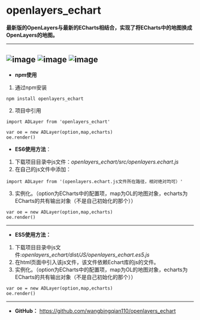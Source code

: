 # openlayers_echart
**最新版的OpenLayers与最新的ECharts相结合，实现了将ECharts中的地图换成OpenLayers的地图。**

---
![image](https://raw.githubusercontent.com/wangbingqian110/openlayers_echart/master/flight1.gif)
![image](https://raw.githubusercontent.com/wangbingqian110/openlayers_echart/master/flight2.gif)
![image](https://raw.githubusercontent.com/wangbingqian110/openlayers_echart/master/windsgif.gif)
---

- **npm使用**
1. 通过npm安装
```
npm install openlayers_echart
```
2. 项目中引用

```
import ADLayer from 'openlayers_echart'

var oe = new ADLayer(option,map,echarts) 
oe.render()
```

- **ES6使用方法**：
1. 下载项目目录中js文件：*openlayers_echart/src/openlayers.echart.js*
2. 在自己的js文件中添加：
```
import ADLayer from '(openlayers.echart.js文件所在路径，相对绝对均可）'
```
3. 实例化。（option为ECharts中的配置项，map为OL的地图对象，echarts为ECharts的共有输出对象（不是自己初始化的那个））
```
var oe = new ADLayer(option,map,echarts) 
oe.render()
```

---
- **ES5使用方法：**
1. 下载项目目录中js文件:*openlayers_echart/dist/JS/openlayers_echart.es5.js*
2. 在html页面中引入该js文件，该文件依赖Echart库的js的文件。
3. 实例化。（option为ECharts中的配置项，map为OL的地图对象，echarts为ECharts的共有输出对象（不是自己初始化的那个））
```
var oe = new ADLayer(option,map,echarts) 
oe.render()
```
---

- **GitHub：**
https://github.com/wangbingqian110/openlayers_echart


